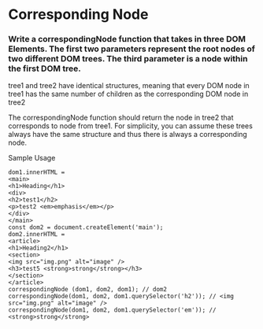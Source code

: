 # Corresponding Node

### Write a correspondingNode function that takes in three DOM Elements. The first two parameters represent the root nodes of two different DOM trees. The third parameter is a node within the first DOM tree.

tree1 and tree2 have identical structures, meaning that every DOM node in tree1 has the same number of children as the corresponding DOM node in tree2

The correspondingNode function should return the node in tree2 that corresponds to node from tree1. For simplicity, you can assume these trees always have the same structure and thus there is always a corresponding node.

Sample Usage

```
dom1.innerHTML =
<main>
<h1>Heading</h1>
<div>
<h2>test1</h2>
<p>test2 <em>emphasis</em></p>
</div>
</main>
const dom2 = document.createElement('main');
dom2.innerHTML =
<article>
<h1>Heading2</h1>
<section>
<img src="img.png" alt="image" />
<h3>test5 <strong>strong</strong></h3>
</section>
</article>
correspondingNode (dom1, dom2, dom1); // dom2
correspondingNode(dom1, dom2, dom1.querySelector('h2')); // <img src="img.png" alt="image" />
correspondingNode(dom1, dom2, dom1.querySelector('em')); // <strong>strong</strong>

```
